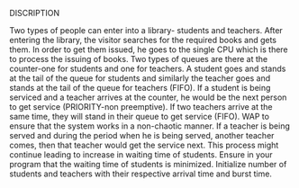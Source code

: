 DISCRIPTION

Two types of people can enter into a library- students and teachers. After entering the library, the visitor searches for the required books and gets them. In order to get them issued, he goes to the single CPU which is there to process the issuing of books. Two types of queues are there at the counter-one for students and one for teachers. A student goes and stands at the tail of the queue for students and similarly the teacher goes and stands at the tail of the queue for teachers (FIFO). If a student is being serviced and a teacher arrives at the counter, he would be the next person to get service (PRIORITY-non preemptive). If two teachers arrive at the same time, they will stand in their queue to get service (FIFO). WAP to ensure that the system works in a non-chaotic  manner.
	If a teacher is being served and during the period when he is being served, another teacher comes, then that teacher would get the         service next. This process might continue leading to increase in waiting time of students. Ensure in your program that the waiting         time of students is minimized. Initialize number of students and teachers with their respective arrival time and burst time.
